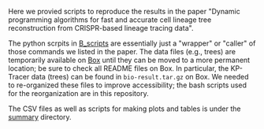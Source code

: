 Here we provied scripts to reproduce the results in the paper "Dynamic programming algorithms for fast and accurate cell lineage tree reconstruction from CRISPR-based lineage tracing data". 

The python scrpits in [B_scripts](https://github.com/molloy-lab/star-study/tree/main/B_scripts) are essentially just a "wrapper" or "caller" of those commands we listed in the paper. The data files (e.g., trees) are temporarily available on [Box]((https://umd.app.box.com/folder/290092756447?s=hyw8dcn2rp8p49uxhpptg7rrrp4ckev4)) until they can be moved to a more permanent location; be sure to check all README files on Box. In particular, the KP-Tracer data (trees) can be found in ```bio-result.tar.gz``` on Box. We needed to re-organized these files to improve accessibility; the bash scripts used for the reorganization are in this repository.

The CSV files as well as scripts for making plots and tables is under the [summary](summary) directory.
